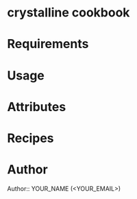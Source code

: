 # crystalline cookbook

# Requirements

# Usage

# Attributes

# Recipes

# Author

Author:: YOUR_NAME (<YOUR_EMAIL>)
